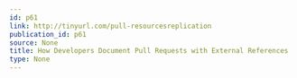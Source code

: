 ```yaml
---
id: p61
link: http://tinyurl.com/pull-resourcesreplication
publication_id: p61
source: None
title: How Developers Document Pull Requests with External References
type: None
---
```

